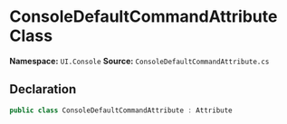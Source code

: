 # ConsoleDefaultCommandAttribute Class

**Namespace:** `UI.Console`
**Source:** `ConsoleDefaultCommandAttribute.cs`

## Declaration

```csharp
public class ConsoleDefaultCommandAttribute : Attribute
```


